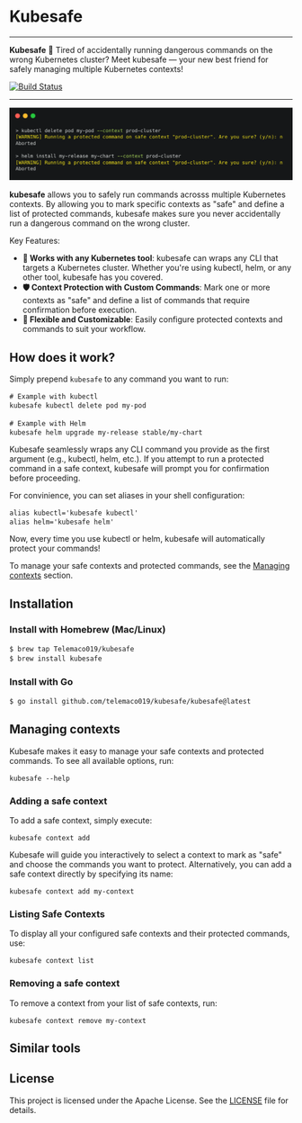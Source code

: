 # Kubesafe

---

**Kubesafe** 🔁 Tired of accidentally running dangerous commands on the wrong Kubernetes cluster? Meet kubesafe — your new best friend for safely managing multiple Kubernetes contexts!

<p>
    <a href="https://github.com/Telemaco019/kubesafe/actions"><img src="https://github.com/Telemaco019/kubesafe/actions/workflows/ci.yaml/badge.svg" alt="Build Status"></a>
</p>

---

![](./docs/demo.png)

**kubesafe** allows you to safely run commands acrosss multiple Kubernetes contexts.
By allowing you to mark specific contexts as "safe" and define a list of protected commands, kubesafe makes sure
you never accidentally run a dangerous command on the wrong cluster.

Key Features:

- **🚀 Works with any Kubernetes tool**: kubesafe can wraps any CLI that targets a Kubernetes cluster. Whether you're using kubectl, helm, or any other tool, kubesafe has you covered.
- **🛡️ Context Protection with Custom Commands**: Mark one or more contexts as "safe" and define a list of commands that require confirmation before execution.
- **🔄 Flexible and Customizable**: Easily configure protected contexts and commands to suit your workflow.

## How does it work?

Simply prepend `kubesafe` to any command you want to run:

```shell
# Example with kubectl
kubesafe kubectl delete pod my-pod

# Example with Helm
kubesafe helm upgrade my-release stable/my-chart
```

Kubesafe seamlessly wraps any CLI command you provide as the first argument (e.g., kubectl, helm, etc.).
If you attempt to run a protected command in a safe context, kubesafe will prompt you for confirmation before proceeding.

For convinience, you can set aliases in your shell configuration:

```shell
alias kubectl='kubesafe kubectl'
alias helm='kubesafe helm'
```

Now, every time you use kubectl or helm, kubesafe will automatically protect your commands!

To manage your safe contexts and protected commands, see the [Managing contexts](#managing-contexts) section.

## Installation

### Install with Homebrew (Mac/Linux)

```sh
$ brew tap Telemaco019/kubesafe
$ brew install kubesafe
```

### Install with Go

```sh
$ go install github.com/telemaco019/kubesafe/kubesafe@latest
```

## Managing contexts

Kubesafe makes it easy to manage your safe contexts and protected commands. To see all available options, run:

```shell
kubesafe --help
```

### Adding a safe context

To add a safe context, simply execute:

```shell
kubesafe context add
```

Kubesafe will guide you interactively to select a context to mark as "safe" and choose the commands you want to protect.
Alternatively, you can add a safe context directly by specifying its name:

```shell
kubesafe context add my-context
```

### Listing Safe Contexts

To display all your configured safe contexts and their protected commands, use:

```shell
kubesafe context list
```

### Removing a safe context

To remove a context from your list of safe contexts, run:

```shell
kubesafe context remove my-context
```

## Similar tools

## License

This project is licensed under the Apache License. See the [LICENSE](./LICENSE) file for details.
